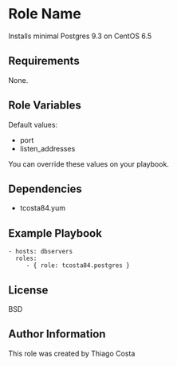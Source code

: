 Role Name
=========

Installs minimal Postgres 9.3 on CentOS 6.5

Requirements
------------

None.

Role Variables
--------------

Default values:

* port
* listen_addresses

You can override these values on your playbook.

Dependencies
------------

* tcosta84.yum

Example Playbook
----------------

    - hosts: dbservers
      roles:
         - { role: tcosta84.postgres }

License
-------

BSD

Author Information
------------------

This role was created by Thiago Costa
